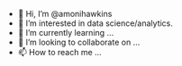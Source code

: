 - 👋 Hi, I’m @amonihawkins
- 👀 I’m interested in data science/analytics.
- 🌱 I’m currently learning ...
- 💞️ I’m looking to collaborate on ...
- 📫 How to reach me ...

<!---
amonihawkins/amonihawkins is a ✨ special ✨ repository because its `README.md` (this file) appears on your GitHub profile.
You can click the Preview link to take a look at your changes.
--->
